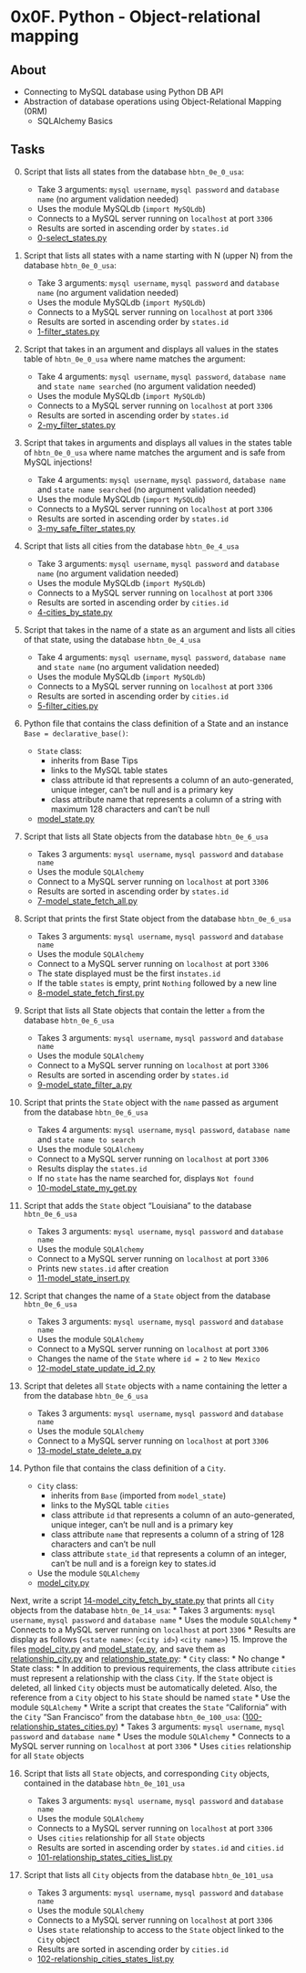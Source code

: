 # 0x0F. Python - Object-relational mapping

## About
* Connecting to MySQL database using Python DB API
* Abstraction of database operations using Object-Relational Mapping (0RM)
	* SQLAlchemy Basics

## Tasks
0. Script that lists all states from the database `hbtn_0e_0_usa`:
	* Take 3 arguments: `mysql username`, `mysql password` and `database name` (no argument validation needed)
	* Uses the module MySQLdb (`import MySQLdb`)
	* Connects to a MySQL server running on `localhost` at port `3306`
	* Results are sorted in ascending order by `states.id`
	* [0-select_states.py](0-select_states.py)
1. Script that lists all states with a name starting with N (upper N) from the database `hbtn_0e_0_usa`: 
	* Take 3 arguments: `mysql username`, `mysql password` and `database name` (no argument validation needed)
	* Uses the module MySQLdb (`import MySQLdb`)
	* Connects to a MySQL server running on `localhost` at port `3306`
	* Results are sorted in ascending order by `states.id`
	* [1-filter_states.py](1-filter_states.py)
2. Script that takes in an argument and displays all values in the states table of `hbtn_0e_0_usa` where name matches the argument:
	* Take 4 arguments: `mysql username`, `mysql password`, `database name` and `state name searched` (no argument validation needed)
	* Uses the module MySQLdb (`import MySQLdb`)
	* Connects to a MySQL server running on `localhost` at port `3306`
	* Results are sorted in ascending order by `states.id`
	* [2-my_filter_states.py](2-my_filter_states.py)
3. Script that takes in arguments and displays all values in the states table of `hbtn_0e_0_usa` where name matches the argument and is safe from MySQL injections!
	* Take 4 arguments: `mysql username`, `mysql password`, `database name` and `state name searched` (no argument validation needed)
	* Uses the module MySQLdb (`import MySQLdb`)
	* Connects to a MySQL server running on `localhost` at port `3306`
	* Results are sorted in ascending order by `states.id`
	* [3-my_safe_filter_states.py](3-my_safe_filter_states.py)
4. Script that lists all cities from the database `hbtn_0e_4_usa`
	* Take 3 arguments: `mysql username`, `mysql password` and `database name` (no argument validation needed)
	* Uses the module MySQLdb (`import MySQLdb`)
	* Connects to a MySQL server running on `localhost` at port `3306`
	* Results are sorted in ascending order by `cities.id`
	* [4-cities_by_state.py](4-cities_by_state.py)
5. Script that takes in the name of a state as an argument and lists all cities of that state, using the database `hbtn_0e_4_usa`
	* Take 4 arguments: `mysql username`, `mysql password`, `database name` and `state name` (no argument validation needed)
	* Uses the module MySQLdb (`import MySQLdb`)
	* Connects to a MySQL server running on `localhost` at port `3306`
	* Results are sorted in ascending order by `cities.id`
	* [5-filter_cities.py](5-filter_cities.py)
6. Python file that contains the class definition of a State and an instance `Base = declarative_base()`:
	* `State` class:
		* inherits from Base Tips
		* links to the MySQL table states
		* class attribute id that represents a column of an auto-generated, unique integer, can’t be null and is a primary key
		* class attribute name that represents a column of a string with maximum 128 characters and can’t be null
	* [model_state.py](model_state.py)
7. Script that lists all State objects from the database `hbtn_0e_6_usa`
	* Takes 3 arguments: `mysql username`, `mysql password` and `database name`
	* Uses the module `SQLAlchemy`
	* Connect to a MySQL server running on `localhost` at port `3306`
	* Results are sorted in ascending order by `states.id`
	* [7-model_state_fetch_all.py](7-model_state_fetch_all.py)
8. Script that prints the first State object from the database `hbtn_0e_6_usa`
	* Takes 3 arguments: `mysql username`, `mysql password` and `database name`
	* Uses the module `SQLAlchemy`
	* Connect to a MySQL server running on `localhost` at port `3306`
	* The state displayed must be the first in`states.id`
	* If the table `states` is empty, print `Nothing` followed by a new line
	* [8-model_state_fetch_first.py](8-model_state_fetch_first.py)
9. Script that lists all State objects that contain the letter `a` from the database `hbtn_0e_6_usa`
	* Takes 3 arguments: `mysql username`, `mysql password` and `database name`
	* Uses the module `SQLAlchemy`
	* Connect to a MySQL server running on `localhost` at port `3306`
	* Results are sorted in ascending order by `states.id`
	* [9-model_state_filter_a.py](9-model_state_filter_a.py)
10. Script that prints the `State` object with the `name` passed as argument from the database `hbtn_0e_6_usa`
	* Takes 4 arguments: `mysql username`, `mysql password`, `database name` and `state name to search`
	* Uses the module `SQLAlchemy`
	* Connect to a MySQL server running on `localhost` at port `3306`
	* Results display the `states.id`
	* If no `state` has the name searched for, displays `Not found`
	* [10-model_state_my_get.py](10-model_state_my_get.py)
11. Script that adds the `State` object “Louisiana” to the database `hbtn_0e_6_usa`
	* Takes 3 arguments: `mysql username`, `mysql password` and `database name`
	* Uses the module `SQLAlchemy`
	* Connect to a MySQL server running on `localhost` at port `3306`
	* Prints new `states.id` after creation
	* [11-model_state_insert.py](11-model_state_insert.py)
12. Script that changes the name of a `State` object from the database `hbtn_0e_6_usa`

	* Takes 3 arguments: `mysql username`, `mysql password` and `database name`
	* Uses the module `SQLAlchemy`
	* Connect to a MySQL server running on `localhost` at port `3306`
	* Changes the name of the `State` where `id = 2` to `New Mexico`
	* [12-model_state_update_id_2.py](12-model_state_update_id_2.py)
13. Script that deletes all `State` objects with `a` name containing the letter a from the database `hbtn_0e_6_usa`
	* Takes 3 arguments: `mysql username`, `mysql password` and `database name`
	* Uses the module `SQLAlchemy`
	* Connect to a MySQL server running on `localhost` at port `3306`
	* [13-model_state_delete_a.py](13-model_state_delete_a.py)
14. Python file that contains the class definition of a `City`.
	* `City` class:
		* inherits from `Base` (imported from `model_state`)
		* links to the MySQL table `cities`
		* class attribute `id` that represents a column of an auto-generated, unique integer, can’t be null and is a primary key
		* class attribute `name` that represents a column of a string of 128 characters and can’t be null
		* class attribute `state_id` that represents a column of an integer, can’t be null and is a foreign key to states.id
	* Use the module `SQLAlchemy`
	* [model_city.py](model_city.py)

Next, write a script [14-model_city_fetch_by_state.py](14-model_city_fetch_by_state.py) that prints all `City` objects from the database `hbtn_0e_14_usa`:
	* Takes 3 arguments: `mysql username`, `mysql password` and `database name`
	* Uses the module `SQLAlchemy`
	* Connects to a MySQL server running on `localhost` at port `3306`
	* Results are display as follows (`<state name>`: (`<city id>`) `<city name>`)
15. Improve the files [model_city.py](model_city.py) and [model_state.py](model_state.py), and save them as [relationship_city.py](relationship_city.py) and [relationship_state.py](relationship_state.py):
	* `City` class:
		* No change
	* State class:
		* In addition to previous requirements, the class attribute `cities` must represent a relationship with the class `City`. If the `State` object is deleted, all linked `City` objects must be automatically deleted. Also, the reference from a `City` object to his `State` should be named `state`
	* Use the module `SQLAlchemy`
	* Write a script that creates the `State` “California” with the `City` “San Francisco” from the database `hbtn_0e_100_usa`: ([100-relationship_states_cities.py](100-relationship_states_cities.py))
		* Takes 3 arguments: `mysql username`, `mysql password` and `database name`
		* Uses the module `SQLAlchemy`
		* Connects to a MySQL server running on `localhost` at port `3306`
		* Uses `cities` relationship for all `State` objects

16. Script that lists all `State` objects, and corresponding `City` objects, contained in the database `hbtn_0e_101_usa`
	* Takes 3 arguments: `mysql username`, `mysql password` and `database name`
	* Uses the module `SQLAlchemy`
	* Connects to a MySQL server running on `localhost` at port `3306`
	* Uses `cities` relationship for all `State` objects
	* Results are sorted in ascending order by `states.id` and `cities.id`
	* [101-relationship_states_cities_list.py](101-relationship_states_cities_list.py)

17. Script that lists all `City` objects from the database `hbtn_0e_101_usa`
	* Takes 3 arguments: `mysql username`, `mysql password` and `database name`
	* Uses the module `SQLAlchemy`
	* Connects to a MySQL server running on `localhost` at port `3306`
	* Uses `state` relationship to access to the `State` object linked to the `City` object
	* Results are sorted in ascending order by `cities.id`
	* [102-relationship_cities_states_list.py](102-relationship_cities_states_list.py)

